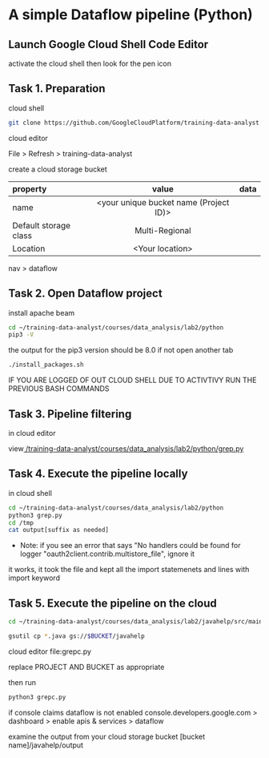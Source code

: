 # A simple Dataflow pipeline (Python)

## Launch Google Cloud Shell Code Editor
activate the cloud shell then look for the pen icon

## Task 1. Preparation

cloud shell

```bash
git clone https://github.com/GoogleCloudPlatform/training-data-analyst
```

cloud editor 

File > Refresh > training-data-analyst 

create a cloud storage bucket 

|property|value|data|
|:------|:------:|------:|
|name |\<your unique bucket name (Project ID)>||
|Default storage class|	Multi-Regional||
|Location| \<Your location>||

nav > dataflow


## Task 2. Open Dataflow project

install apache beam 

```bash
cd ~/training-data-analyst/courses/data_analysis/lab2/python
pip3 -V  

```

the  output for the pip3 version should be 8.0 if not open another tab


```bash
./install_packages.sh
```

IF YOU ARE LOGGED OF OUT CLOUD SHELL DUE TO ACTIVTIVY RUN THE PREVIOUS BASH COMMANDS


## Task 3. Pipeline filtering

in cloud editor

view[ /training-data-analyst/courses/data_analysis/lab2/python/grep.py]()


## Task 4. Execute the pipeline locally

in cloud shell

```bash
cd ~/training-data-analyst/courses/data_analysis/lab2/python
python3 grep.py
cd /tmp
cat output[suffix as needed]
```

* Note: if you see an error that says "No handlers could be found for logger "oauth2client.contrib.multistore_file", ignore it

it works, it took the file and kept all the import statemenets
and lines with import keyword

## Task 5. Execute the pipeline on the cloud

```bash
cd ~/training-data-analyst/courses/data_analysis/lab2/javahelp/src/main/java/com/google/cloud/training/dataanalyst/javahelp

gsutil cp *.java gs://$BUCKET/javahelp
```

cloud editor 
file:grepc.py

replace PROJECT AND BUCKET as appropriate

then run 

```bash
python3 grepc.py
```

if console claims dataflow is not enabled 
console.developers.google.com > dashboard > enable apis & services > dataflow

examine the output from your cloud storage bucket 
[bucket name]/javahelp/output









